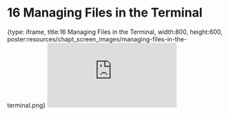 # 16 Managing Files in the Terminal
 
{type: iframe, title:16 Managing Files in the Terminal, width:800, height:600, poster:resources/chapt_screen_images/managing-files-in-the-terminal.png}
![](https://datatrail-jhu.github.io/DataTrail_ReOrg/no_toc/managing-files-in-the-terminal.html)
 

 

